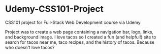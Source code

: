 # Udemy-CSS101-Project
CSS101 project for Full-Stack Web Development course via Udemy

Project was to create a web page containing a navigation bar, logo, links, and background image. I love tacos so I created a fun (and helpful!) site to search for tacos near me, taco recipes, and the history of tacos. Because who doesn't love tacos?
